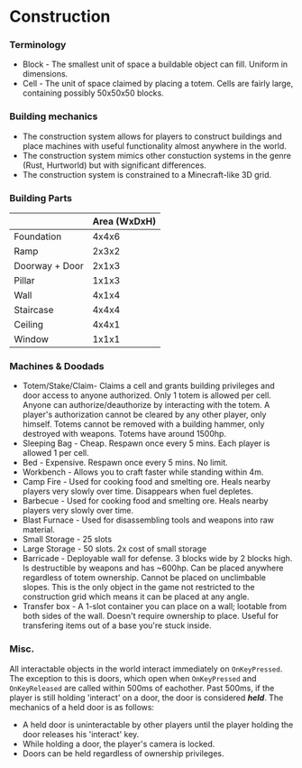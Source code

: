 # Construction #

### Terminology ###
* Block - The smallest unit of space a buildable object can fill. Uniform in dimensions.
* Cell - The unit of space claimed by placing a totem. Cells are fairly large, containing possibly 50x50x50 blocks.

### Building mechanics ###
* The construction system allows for players to construct buildings and place machines with useful functionality almost anywhere in the world.
* The construction system mimics other constuction systems in the genre (Rust, Hurtworld) but with significant differences.
* The construction system is constrained to a Minecraft-like 3D grid.


### Building Parts ###
|                   | Area (WxDxH)  |
| ----------------- | ------------- |
| Foundation        | 4x4x6         |
| Ramp              | 2x3x2         |
| Doorway + Door    | 2x1x3         |
| Pillar            | 1x1x3         |
| Wall              | 4x1x4         |
| Staircase         | 4x4x4         |
| Ceiling           | 4x4x1         |
| Window            | 1x1x1         |


### Machines & Doodads ###
* Totem/Stake/Claim- Claims a cell and grants building privileges and door access to anyone authorized. Only 1 totem is allowed per cell. Anyone can authorize/deauthorize by interacting with the totem. A player's authorization cannot be cleared by any other player, only himself. Totems cannot be removed with a building hammer, only destroyed with weapons. Totems have around 1500hp.
* Sleeping Bag - Cheap. Respawn once every 5 mins. Each player is allowed 1 per cell.
* Bed - Expensive. Respawn once every 5 mins. No limit.
* Workbench - Allows you to craft faster while standing within 4m.
* Camp Fire - Used for cooking food and smelting ore. Heals nearby players very slowly over time. Disappears when fuel depletes.
* Barbecue - Used for cooking food and smelting ore. Heals nearby players very slowly over time.
* Blast Furnace - Used for disassembling tools and weapons into raw material.
* Small Storage - 25 slots
* Large Storage - 50 slots. 2x cost of small storage
* Barricade - Deployable wall for defense. 3 blocks wide by 2 blocks high. Is destructible by weapons and has ~600hp. Can be placed anywhere regardless of totem ownership. Cannot be placed on unclimbable slopes. This is the only object in the game not restricted to the construction grid which means it can be placed at any angle.
* Transfer box - A 1-slot container you can place on a wall; lootable from both sides of the wall. Doesn't require ownership to place. Useful for transfering items out of a base you're stuck inside.


### Misc. ###
All interactable objects in the world interact immediately on `OnKeyPressed`. The exception to this is doors, which open when `OnKeyPressed` and `OnKeyReleased` are called within 500ms of eachother. Past 500ms, if the player is still holding 'interact' on a door, the door is considered ***held***. The mechanics of a held door is as follows:
* A held door is uninteractable by other players until the player holding the door releases his 'interact' key.
* While holding a door, the player's camera is locked.
* Doors can be held regardless of ownership privileges.
